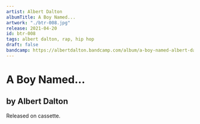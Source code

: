 ```yaml
---
artist: Albert Dalton
albumTitle: A Boy Named...
artwork: "./btr-008.jpg"
release: 2021-04-20
id: btr-008
tags: albert dalton, rap, hip hop
draft: false
bandcamp: https://albertdalton.bandcamp.com/album/a-boy-named-albert-dalton
---
```


# A Boy Named...

## by Albert Dalton

Released on cassette.

